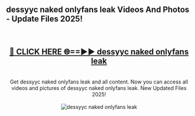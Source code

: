 <h2>dessyyc naked onlyfans leak Videos And Photos - Update Files 2025!</h2>
<br>
<div align="center">
<h2><a href="https://top-ai-tools.click/QrbHav" rel="nofollow">🔴 CLICK HERE 🌐==►► dessyyc naked onlyfans leak</a></h2>
<br>
Get dessyyc naked onlyfans leak and all content. Now you can access all videos and pictures of dessyyc naked onlyfans leak. New Updated Files 2025!
<br>
<br>
<a href="https://top-ai-tools.click/QrbHav" rel="nofollow" data-target="animated-image.originalLink"><img src="https://i.ibb.co.com/WyWwxjT/player-gif2.gif" alt="dessyyc naked onlyfans leak" style="max-width: 100%; display: inline-block;" data-target="animated-image.originalImage"></a>
</div>
<br>